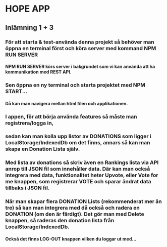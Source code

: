 # HOPE APP
## Inlämning 1 + 3

### För att starta & test-använda denna projekt så behöver man öppna en terminal först och köra server med kommand  NPM RUN SERVER
 #### NPM RUN SERVER körs server i bakgrundet som vi kan använda att ha kommunikation med REST API.
### Sen öppna en ny terminal och starta projektet med NPM START...
 #### Då kan man navigera mellan html filen och applikationen.
### I appen, för att börja använda features så måste man registrera/logga in,
### sedan kan man kolla upp listor av DONATIONS som ligger i LocalStorage/IndexedDb om det finns, annars så kan man skapa en Donation Lista själv.
### Med lista av donations så skriv även en Rankings lista via API anrop till JSON fil som innehåller data. Där kan man också integrera med data, funktionalitet heter Upvote, eller Vote for me knappen, som registrerar VOTE och sparar ändrat data tillbaks i JSON fil.
### När man skapar flera DONATION Lists (rekommenderat mer än tre) så kan man integrera med då också och radera en DONATION (om den är färdigt). Det gör man med Delete knappen, så raderas den donation lista från LocalStorage/IndexedDb. 
#### Också det finns LOG-OUT knappen vilken du loggar ut med... 